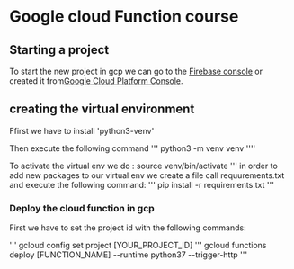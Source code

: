 # Google cloud Function course
## Starting a project
To start the new project in gcp we can go to the 
[Firebase console](http://console.firebase.google.com) or 
created it from[Google Cloud Platform Console](http://console.cloud.google.com).
## creating the virtual environment
Ffirst we have to install 'python3-venv'

Then execute the following command
'''
python3 -m venv venv
'''\'

To activate the virtual env we do :
source venv/bin/activate
'''
in order to add new packages to our virtual env we create a file call requurements.txt and execute the following command:
'''
pip install -r requirements.txt
'''
### Deploy the cloud function in gcp
First we have to set the project id with the following commands:

'''
gcloud config set project [YOUR_PROJECT_ID]
'''
 gcloud functions deploy [FUNCTION_NAME] --runtime python37 --trigger-http
'''


